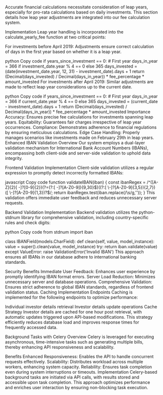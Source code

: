 
Accurate financial calculations necessitate consideration of leap years, especially for pro-rata calculations based on daily investments. This section details how leap year adjustments are integrated into our fee calculation system.

Implementation
Leap year handling is incorporated into the calculate_yearly_fee function at two critical points:

For investments before April 2019: Adjustments ensure correct calculation of days in the first year based on whether it is a leap year.

python
Copy code
if years_since_investment == 0:  # First year
    days_in_year = 366 if investment_date.year % 4 == 0 else 365
    days_invested = (date(investment_date.year, 12, 31) - investment_date).days + 1
    return (Decimal(days_invested) / Decimal(days_in_year)) * fee_percentage * amount_invested
For investments after April 2019: Similar adjustments are made to reflect leap year considerations up to the current date.

python
Copy code
if years_since_investment == 0:  # First year
    days_in_year = 366 if current_date.year % 4 == 0 else 365
    days_invested = (current_date - investment_date).days + 1
    return (Decimal(days_invested) / Decimal(days_in_year)) * fee_percentage * amount_invested
Importance
Accuracy: Ensures precise fee calculations for investments spanning leap years.
Equitability: Guarantees fair charges irrespective of leap year occurrences.
Compliance: Demonstrates adherence to financial regulations by ensuring meticulous calculations.
Edge Case Handling: Properly manages scenarios like investments made on February 29th in leap years.
Enhanced IBAN Validation
Overview
Our system employs a dual-layer validation mechanism for International Bank Account Numbers (IBANs), encompassing both client-side and server-side validation to uphold data integrity.

Frontend Validation
Implementation
Client-side validation utilizes a regular expression to promptly detect incorrectly formatted IBANs:

javascript
Copy code
function validateIBAN(iban) {
    const ibanRegex = /^([A-Z]{2}[ \-]?[0-9]{2})(?=(?:[ \-]?[A-Z0-9]){9,30}$)((?:[ \-]?[A-Z0-9]{3,5}){2,7})([ \-]?[A-Z0-9]{1,3})?$/;
    return ibanRegex.test(iban.replace(/\s/g,''));
}
This validation offers immediate user feedback and reduces unnecessary server requests.

Backend Validation
Implementation
Backend validation utilizes the python-stdnum library for comprehensive validation, including country-specific rules and check digits:

python
Copy code
from stdnum import iban

class IBANField(models.CharField):
    def clean(self, value, model_instance):
        value = super().clean(value, model_instance)
        try:
            return iban.validate(value)
        except ValueError:
            raise ValidationError('Invalid IBAN')
This approach ensures all IBANs in our database adhere to international banking standards.

Security Benefits
Immediate User Feedback: Enhances user experience by promptly identifying IBAN format errors.
Server Load Reduction: Minimizes unnecessary server and database operations.
Comprehensive Validation: Ensures strict adherence to global IBAN standards, regardless of frontend validation status.
Caching Implementation
Endpoints
Caching is implemented for the following endpoints to optimize performance:

Individual investor details retrieval
Investor details update operations
Cache Strategy
Investor details are cached for one hour post retrieval, with automatic updates triggered upon API-based modifications. This strategy efficiently reduces database load and improves response times for frequently accessed data.

Background Tasks with Celery
Overview
Celery is leveraged for executing asynchronous, time-intensive tasks such as generating multiple bills, thereby enhancing API responsiveness and scalability.

Benefits
Enhanced Responsiveness: Enables the API to handle concurrent requests effectively.
Scalability: Distributes workload across multiple workers, enhancing system capacity.
Reliability: Ensures task completion even during system interruptions or timeouts.
Implementation
Celery-based background tasks are initiated via API calls, with results stored and accessible upon task completion. This approach optimizes performance and enriches user interaction by ensuring non-blocking task execution.


